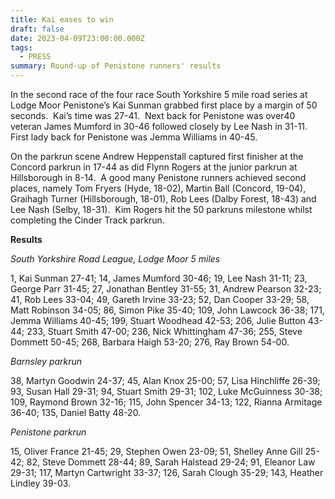 ```yaml
---
title: Kai eases to win
draft: false
date: 2023-04-09T23:00:00.000Z
tags:
  - PRESS
summary: Round-up of Penistone runners' results
---
```

In the second race of the four race South Yorkshire 5 mile road series at Lodge Moor Penistone’s Kai Sunman grabbed first place by a margin of 50 seconds.  Kai’s time was 27-41.  Next back for Penistone was over40 veteran James Mumford in 30-46 followed closely by Lee Nash in 31-11.  First lady back for Penistone was Jemma Williams in 40-45.

On the parkrun scene Andrew Heppenstall captured first finisher at the Concord parkrun in 17-44 as did Flynn Rogers at the junior parkrun at Hillsborough in 8-14.  A good many Penistone runners achieved second places, namely Tom Fryers (Hyde, 18-02), Martin Ball (Concord, 19-04), Graihagh Turner (Hillsborough, 18-01), Rob Lees (Dalby Forest, 18-43) and Lee Nash (Selby, 18-31).  Kim Rogers hit the 50 parkruns milestone whilst completing the Cinder Track parkrun.

**Results**

*South Yorkshire Road League, Lodge Moor 5 miles*

1, Kai Sunman 27-41; 14, James Mumford 30-46; 19, Lee Nash 31-11; 23, George Parr 31-45; 27, Jonathan Bentley 31-55; 31, Andrew Pearson 32-23; 41, Rob Lees 33-04; 49, Gareth Irvine 33-23; 52, Dan Cooper 33-29; 58, Matt Robinson 34-05; 86, Simon Pike 35-40; 109, John Lawcock 36-38; 171, Jemma Williams 40-45; 199, Stuart Woodhead 42-53; 206, Julie Button 43-44; 233, Stuart Smith 47-00; 236, Nick Whittingham 47-36; 255, Steve Dommett 50-45; 268, Barbara Haigh 53-20; 276, Ray Brown 54-00.

*Barnsley parkrun*

38, Martyn Goodwin 24-37; 45, Alan Knox 25-00; 57, Lisa Hinchliffe 26-39; 93, Susan Hall 29-31; 94, Stuart Smith 29-31; 102, Luke McGuinness 30-38; 109, Raymond Brown 32-16; 115, John Spencer 34-13; 122, Rianna Armitage 36-40; 135, Daniel Batty 48-20.

*Penistone parkrun*

15, Oliver France 21-45; 29, Stephen Owen 23-09; 51, Shelley Anne Gill 25-42; 82, Steve Dommett 28-44; 89, Sarah Halstead 29-24; 91, Eleanor Law 29-31; 117, Martyn Cartwright 33-37; 126, Sarah Clough 35-29; 143, Heather Lindley 39-03.